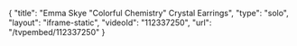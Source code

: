 {
    "title": "Emma Skye \"Colorful Chemistry\" Crystal Earrings",
    "type": "solo",
    "layout": "iframe-static",
    "videoId": "112337250",
    "url": "\/tvpembed\/112337250"
}